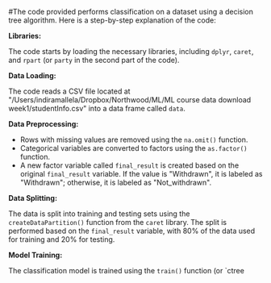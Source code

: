 #The code provided performs classification on a dataset using a decision tree algorithm. Here is a step-by-step explanation of the code:

**Libraries:**

The code starts by loading the necessary libraries, including `dplyr`, `caret`, and `rpart` (or `party` in the second part of the code).

**Data Loading:**

The code reads a CSV file located at "/Users/indiramallela/Dropbox/Northwood/ML/ML course data download week1/studentInfo.csv" into a data frame called `data`.

**Data Preprocessing:**

- Rows with missing values are removed using the `na.omit()` function.
- Categorical variables are converted to factors using the `as.factor()` function.
- A new factor variable called `final_result` is created based on the original `final_result` variable. If the value is "Withdrawn", it is labeled as "Withdrawn"; otherwise, it is labeled as "Not_withdrawn".

**Data Splitting:**

The data is split into training and testing sets using the `createDataPartition()` function from the `caret` library. The split is performed based on the `final_result` variable, with 80% of the data used for training and 20% for testing.

**Model Training:**

The classification model is trained using the `train()` function (or `ctree
